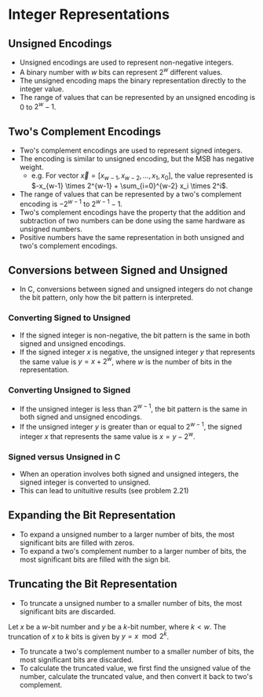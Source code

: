 # Integer Representations

## Unsigned Encodings

- Unsigned encodings are used to represent non-negative integers.
- A binary number with $w$ bits can represent $2^w$ different values.
- The unsigned encoding maps the binary representation directly to the integer value.
- The range of values that can be represented by an unsigned encoding is $0$ to $2^w - 1$.

## Two's Complement Encodings

- Two's complement encodings are used to represent signed integers.
- The encoding is similar to unsigned encoding, but the MSB has negative weight.
  - e.g. For vector $\vec{x} = [x_{w-1}, x_{w-2}, \ldots, x_1, x_0]$, the value represented is $-x_{w-1} \times 2^{w-1} + \sum_{i=0}^{w-2} x_i \times 2^i$.
- The range of values that can be represented by a two's complement encoding is $-2^{w-1}$ to $2^{w-1} - 1$.
- Two's complement encodings have the property that the addition and subtraction of two numbers can be done using the same hardware as unsigned numbers.
- Positive numbers have the same representation in both unsigned and two's complement encodings.

## Conversions between Signed and Unsigned

- In C, conversions between signed and unsigned integers do not change the bit pattern, only how the bit pattern is interpreted.

### Converting Signed to Unsigned

- If the signed integer is non-negative, the bit pattern is the same in both signed and unsigned encodings.
- If the signed integer $x$ is negative, the unsigned integer $y$ that represents the same value is $y = x + 2^w$, where $w$ is the number of bits in the representation.

### Converting Unsigned to Signed

- If the unsigned integer is less than $2^{w-1}$, the bit pattern is the same in both signed and unsigned encodings.
- If the unsigned integer $y$ is greater than or equal to $2^{w-1}$, the signed integer $x$ that represents the same value is $x = y - 2^w$.

### Signed versus Unsigned in C

- When an operation involves both signed and unsigned integers, the signed integer is converted to unsigned.
- This can lead to unituitive results (see problem 2.21)

## Expanding the Bit Representation

- To expand a unsigned number to a larger number of bits, the most significant bits are filled with zeros.
- To expand a two's complement number to a larger number of bits, the most significant bits are filled with the sign bit.

## Truncating the Bit Representation

- To truncate a unsigned number to a smaller number of bits, the most significant bits are discarded.

Let $x$ be a $w$-bit number and $y$ be a $k$-bit number, where $k < w$. The truncation of $x$ to $k$ bits is given by $y = x \mod 2^k$.

- To truncate a two's complement number to a smaller number of bits, the most significant bits are discarded.
- To calculate the truncated value, we first find the unsigned value of the number, calculate the truncated value, and then convert it back to two's complement.
